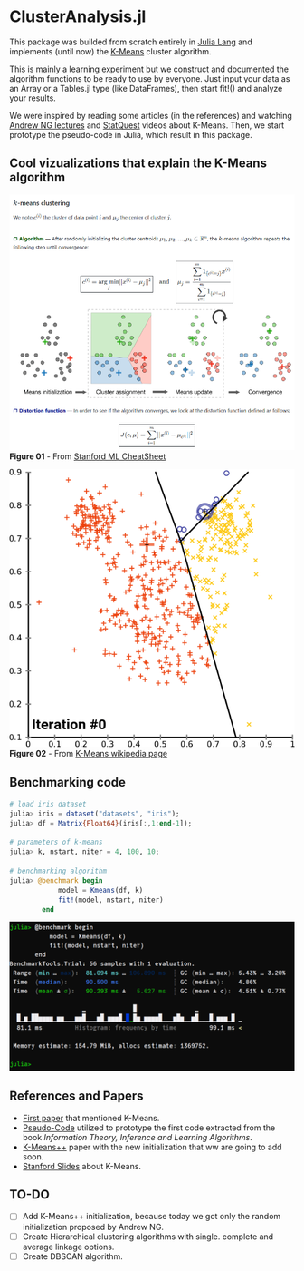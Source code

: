 # ClusterAnalysis.jl

This package was builded from scratch entirely in [Julia Lang](julialang.org/) and implements (until now) the [K-Means](https://en.wikipedia.org/wiki/K-means_clustering) cluster algorithm. 

This is mainly a learning experiment but we construct and documented the algorithm functions to be ready to use by everyone. Just input your data as an Array or a Tables.jl type (like DataFrames), then start fit!() and analyze your results. 

We were inspired by reading some articles (in the references) and watching [Andrew NG lectures](https://www.youtube.com/watch?v=hDmNF9JG3lo) and [StatQuest](https://www.youtube.com/watch?v=4b5d3muPQmA) videos about K-Means. Then, we start prototype the pseudo-code in Julia, which result in this package.

## Cool vizualizations that explain the K-Means algorithm
![](imgs/kmeans_stanford_cheatsheet.png)
**Figure 01** - From [Stanford ML CheatSheet](https://stanford.edu/~shervine/teaching/cs-229/cheatsheet-unsupervised-learning#clustering) 

![](imgs/Kmeans_convergence.gif)
**Figure 02** - From [K-Means wikipedia page](https://en.wikipedia.org/wiki/K-means_clustering#/media/File:K-means_convergence.gif)

## Benchmarking code
```julia
# load iris dataset 
julia> iris = dataset("datasets", "iris");
julia> df = Matrix{Float64}(iris[:,1:end-1]);

# parameters of k-means
julia> k, nstart, niter = 4, 100, 10;

# benchmarking algorithm
julia> @benchmark begin
            model = Kmeans(df, k)
            fit!(model, nstart, niter)    
        end
```
![](imgs/benchmark_code.png)

## References and Papers
- [First paper](http://projecteuclid.org/euclid.bsmsp/1200512992) that mentioned K-Means.
- [Pseudo-Code](http://www.inference.org.uk/mackay/itprnn/ps/284.292.pdf) utilized to prototype the first code extracted from the book *Information Theory, Inference and Learning Algorithms*.
- [K-Means++](http://ilpubs.stanford.edu:8090/778/1/2006-13.pdf) paper with the new initialization that ww are going to add soon.
- [Stanford Slides](http://theory.stanford.edu/~sergei/slides/BATS-Means.pdf) about K-Means.


## TO-DO
- [ ] Add K-Means++ initialization, because today we got only the random initialization proposed by Andrew NG.
- [ ] Create Hierarchical clustering algorithms with single. complete and average linkage options.
- [ ] Create DBSCAN algorithm.

